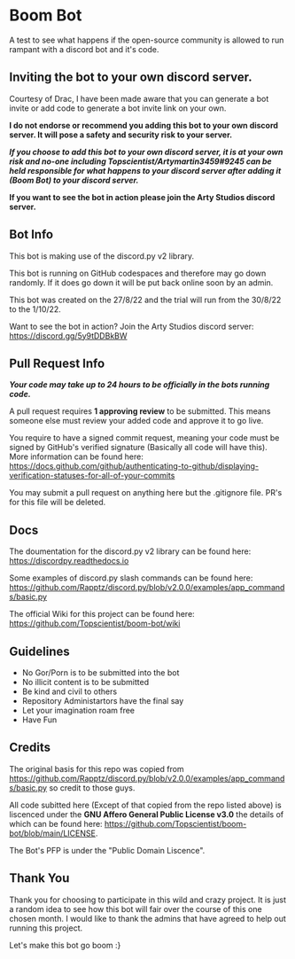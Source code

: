 # Boom Bot
A test to see what happens if the open-source community is allowed to run rampant with a discord bot and it's code.

## Inviting the bot to your own discord server.
Courtesy of Drac, I have been made aware that you can generate a bot invite or add code to generate a bot invite link on your own.

**I do not endorse or recommend you adding this bot to your own discord server. It will pose a safety and security risk to your server.**

_**If you choose to add this bot to your own discord server, it is at your own risk and no-one including Topscientist/Artymartin3459#9245 can be held responsible for what happens to your discord server after adding it (Boom Bot) to your discord server.**_

**If you want to see the bot in action please join the Arty Studios discord server.**

## Bot Info
This bot is making use of the discord.py v2 library.

This bot is running on GitHub codespaces and therefore may go down randomly. If it does go down it will be put back online soon by an admin.

This bot was created on the 27/8/22 and the trial will run from the 30/8/22 to the 1/10/22.

Want to see the bot in action? Join the Arty Studios discord server: https://discord.gg/5y9tDDBkBW

## Pull Request Info
_**Your code may take up to 24 hours to be officially in the bots running code.**_

A pull request requires **1 approving review** to be submitted. This means someone else must review your added code and approve it to go live.

You require to have a signed commit request, meaning your code must be signed by GitHub's verified signature (Basically all code will have this). More information can be found here: https://docs.github.com/github/authenticating-to-github/displaying-verification-statuses-for-all-of-your-commits

You may submit a pull request on anything here but the .gitignore file. PR's for this file will be deleted.

## Docs
The doumentation for the discord.py v2 library can be found here: https://discordpy.readthedocs.io

Some examples of discord.py slash commands can be found here: https://github.com/Rapptz/discord.py/blob/v2.0.0/examples/app_commands/basic.py

The official Wiki for this project can be found here: https://github.com/Topscientist/boom-bot/wiki

## Guidelines
- No Gor/Porn is to be submitted into the bot
- No illicit content is to be submitted
- Be kind and civil to others
- Repository Administartors have the final say
- Let your imagination roam free
- Have Fun

## Credits
The original basis for this repo was copied from https://github.com/Rapptz/discord.py/blob/v2.0.0/examples/app_commands/basic.py so credit to those guys.

All code subitted here (Except of that copied from the repo listed above) is liscenced under the **GNU Affero General Public License v3.0** the details of which can be found here: https://github.com/Topscientist/boom-bot/blob/main/LICENSE.

The Bot's PFP is under the "Public Domain Liscence".

## Thank You
Thank you for choosing to participate in this wild and crazy project. It is just a random idea to see how this bot will fair over the course of this one chosen month. I would like to thank the admins that have agreed to help out running this project.

Let's make this bot go boom :}
